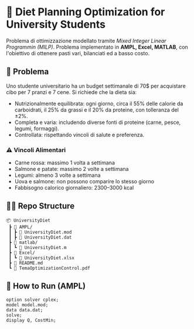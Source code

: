 # 🥗 Diet Planning Optimization for University Students

Problema di ottimizzazione modellato tramite *Mixed Integer Linear Programmin (MILP)*. Problema implementato in **AMPL, Excel, MATLAB**, con l'obiettivo di ottenere pasti vari, bilanciati ed a basso costo. 

## 🧩 Problema

Uno studente universitario ha un budget settimanale di 70$ per acquistare cibo per 7 pranzi e 7 cene. Si richiede che la dieta sia:

- Nutrizionalmente equilibrata: ogni giorno, circa il 55% delle calorie da carboidrati, il 25% da grassi e il 20% da proteine, con tolleranza del ±2%.
- Completa e varia: includendo diverse fonti di proteine (carne, pesce, legumi, formaggi).
- Controllata: rispettando vincoli di salute e preferenza.

### ⚠️ Vincoli Alimentari

- Carne rossa: massimo 1 volta a settimana
- Salmone e patate: massimo 2 volte a settimana
- Legumi: almeno 3 volte a settimana
- Uova e salmone: non possono comparire lo stesso giorno
- Fabbisogno calorico giornaliero: 2300–3000 kcal

## 📁📄 Repo Structure

```
📦 UniversityDiet
 ┣ 📂 AMPL/
 ┃ ┣ 📄 UniversityDiet.mod
 ┃ ┣ 📄 UniversityDiet.dat
 ┣ 📂 matlab/
 ┃ ┗ 📄 UniversityDiet.m
 ┣ 📂 Excel/
 ┃ ┗ 📄 UniversityDiet.xlsx
 ┣ 📄 README.md
 ┗ 📄 TemaOptimizationControl.pdf
```

## 🚀 How to Run (AMPL)

```ampl
option solver cplex;
model model.mod;
data data.dat;
solve;
display Q, CostMin;
```
